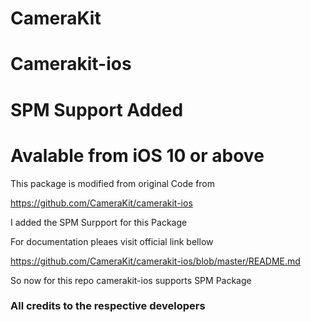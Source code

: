 # CameraKit
# Camerakit-ios
# SPM Support Added
# Avalable from iOS 10 or above

This package is modified from original Code from 

https://github.com/CameraKit/camerakit-ios

I added the SPM Surpport for this Package

For documentation pleaes visit official link bellow

https://github.com/CameraKit/camerakit-ios/blob/master/README.md

So now for this repo camerakit-ios supports SPM Package

### All credits to the respective developers ###


